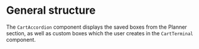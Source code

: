 # General structure

The `CartAccordion` component displays the saved boxes from the Planner section, as well as custom boxes which the user creates in the `CartTerminal` component. 